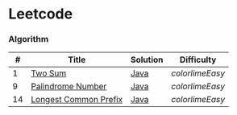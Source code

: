 # Leetcode
### Algorithm
| #   | Title | Solution                                                                | Difficulty             |
|-----| ----- |-------------------------------------------------------------------------|------------------------|
| 1   |[Two Sum](https://leetcode.com/problems/two-sum/) | [Java](./algorithms/q1_two_sum/TwoSum.java)                             | $color{lime}{Easy}$    |
| 9   |[Palindrome Number](https://leetcode.com/problems/palindrome-number/) | [Java](./algorithms/q9_palindrome_number/PalindromeNumber.java)         | $color{lime}{Easy}$ |
| 14  |[Longest Common Prefix](https://leetcode.com/problems/longest-common-prefix/description/) | [Java](./algorithms/q14_longest_common_prefix/LongestCommonPrefix.java) | $color{lime}{Easy}$ |
